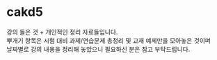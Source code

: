 # cakd5

강의 들은 것 + 개인적인 정리 자료들입니다.  
뿌개기 항목은 시험 대비 과제/연습문제 총정리 및 교재 예제만을 모아놓은 것이며  
날짜별로 강의 내용을 정리해 놓았으니 필요하신 분은 참고 부탁드립니다.  
